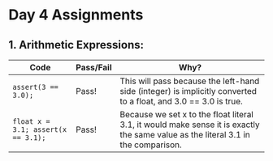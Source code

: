 # Day 4 Assignments

## 1. Arithmetic Expressions:
|Code	 				| Pass/Fail	| Why?																	|
|---	 				| ---		| ---																	|
|`assert(3 == 3.0);`			| Pass!		| This will pass because the left-hand side (integer) is implicitly converted to a float, and 3.0 == 3.0 is true.			|
|`float x = 3.1; assert(x == 3.1);`	| Pass!		| Because we set x to the float literal 3.1, it would make sense it is exactly the same value as the literal 3.1 in the comparison.	|


